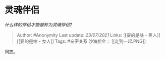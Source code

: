 # 灵魂伴侣
*什么样的伴侣才能被称为灵魂伴侣?*

> Author: #Anonymity
Last update: *23/07/2021* 
Links:   [[要的是啥 - 男人]] [[要的是啥 - 女人]]
Tags:  #亲密关系 
沙海拾金： [[走到一起.PNG]] 

 
同志。



